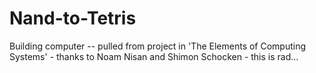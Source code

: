 # Nand-to-Tetris
Building computer -- pulled from project in 'The Elements of Computing Systems' - thanks to Noam Nisan and Shimon Schocken - this is rad...

